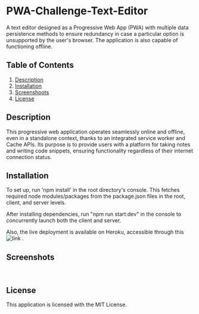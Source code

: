 # PWA-Challenge-Text-Editor
A text editor designed as a Progressive Web App (PWA) with multiple data persistence methods to ensure redundancy in case a particular option is unsupported by the user's browser. The application is also capable of functioning offline.

 ## Table of Contents
 1. [Description](#description)
 2. [Installation](#installation)
 3. [Screenshoots](#screenshots)
 4. [License](#license)

 ## Description
This progressive web application operates seamlessly online and offline, even in a standalone context, thanks to an integrated service worker and Cache APIs. Its purpose is to provide users with a platform for taking notes and writing code snippets, ensuring functionality regardless of their internet connection status.

 ## Installation
To set up, run 'npm install' in the root directory's console. This fetches required node modules/packages from the package.json files in the root, client, and server levels.

After installing dependencies, run "npm run start:dev" in the console to concurrently launch both the client and server.

Also, the live deployment is available on Heroku, accessible through this ![link]() .
 
 ## Screenshots
 ![]()
 ![]()
 ![]()
 
 ## License
 This application is licensed with the MIT License.